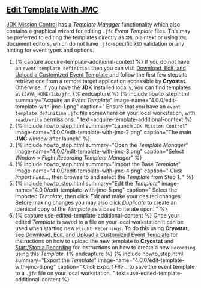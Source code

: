 ## [Edit Template With JMC](#edit-template-with-jmc)
[JDK Mission Control](https://github.com/openjdk/jmc) has a *Template Manager*
functionality which also contains a graphical wizard for editing `.jfc` *Event
Template* files. This may be preferred to editing the templates directly as `XML`
plaintext or using `XML` document editors, which do not have `.jfc`-specific `XSD`
validation or any hinting for event types and options.

<ol>
  <li>
    {% capture acquire-template-additional-context %}
      If you do not have an <code>event template definition</code> then you can visit
      <a href="{{ page.url }}#download-edit-and-upload-a-customized-event-template">
        Download, Edit, and Upload a Customized Event Template
      </a>
      and follow the first few steps to retrieve one from a remote target
      application accessible by <b>Cryostat</b>. Otherwise, if you have the <b>JDK</b>
      installed locally, you can find templates at
      <code>$JAVA_HOME/lib/jfr</code>.
    {% endcapture %}
    {% include howto_step.html
      summary="Acquire an <i>Event Template</i>"
      image-name="4.0.0/edit-template-with-jmc-1.png"
      caption="
        Ensure that you have an <code>event template definition</code> <code>.jfc</code> file
        somewhere on your local workstation, with <code>read/write</code> permissions.
      "
      text=acquire-template-additional-context
    %}
  </li>
  <li>
    {% include howto_step.html
      summary="Launch <code>JDK Mission Control</code>"
      image-name="4.0.0/edit-template-with-jmc-2.png"
      caption="The main <b>JMC</b> window after launch"
    %}
  </li>
  <li>
    {% include howto_step.html
      summary="Open the <i>Template Manager</i>"
      image-name="4.0.0/edit-template-with-jmc-3.png"
      caption="Select <i>Window</i> > <i>Flight Recording Template Manager</i>"
    %}
  </li>
  <li>
    {% include howto_step.html
      summary="Import the Base <i>Template</i>"
      image-name="4.0.0/edit-template-with-jmc-4.png"
      caption="
        Click <i>Import Files...</i>, then browse to and select the
        <i>Template</i> from Step 1.
      "
    %}
  </li>
  <li>
    {% include howto_step.html
      summary="Edit the <i>Template</i>"
      image-name="4.0.0/edit-template-with-jmc-5.png"
      caption="
        Select the imported <i>Template</i>, then click <i>Edit</i> and make your
        desired changes. Before making changes you may also click
        <i>Duplicate</i> to create an identical copy of the <i>Template</i> as a base
        to iterate upon.
      "
    %}
  </li>
  <li>
    {% capture use-edited-template-additional-content %}
      Once your edited <i>Template</i> is saved to a file on your local workstation
      it can be used when starting new <code>Flight Recordings</code>. To do this using
      <b>Cryostat</b>, see
      <a href="{{ page.url }}#download-edit-and-upload-a-customized-event-template">Download, Edit, and Upload a Customized Event Template</a>
      for instructions on how to upload the new template to <b>Cryostat</b> and
      <a href="{{ page.url }}#startstop-a-recording">Start/Stop a Recording</a>
      for instructions on how to create a new <code>Recording</code> using this <i>Template</i>.
    {% endcapture %}
    {% include howto_step.html
      summary="Export the <i>Template</i>"
      image-name="4.0.0/edit-template-with-jmc-6.png"
      caption="
        Click <i>Export File...</i> to save the event template to a <code>.jfc</code>
        file on your local workstation.
      "
      text=use-edited-template-additional-content
    %}
  </li>
</ol>
